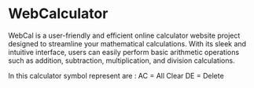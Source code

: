 # WebCalculator

WebCal is a user-friendly and efficient online calculator website project designed to streamline your mathematical calculations. With its sleek and intuitive interface, users can easily perform basic arithmetic operations such as addition, subtraction, multiplication, and division calculations. 

In this calculator symbol represent are :
                              AC = All Clear
                              DE = Delete
